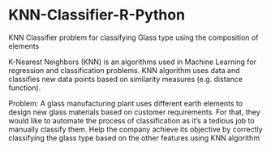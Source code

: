 # KNN-Classifier-R-Python
KNN Classifier problem for classifying Glass type using the composition of elements

K-Nearest Neighbors (KNN) is an algorithms used in Machine Learning for regression and classification problems. KNN algorithm uses data and classifies new data points based on similarity measures (e.g. distance function).

Problem: A glass manufacturing plant uses different earth elements to design new glass materials based on customer requirements. For that, they would like to automate the process of classification as it’s a tedious job to manually classify them. Help the company achieve its objective by correctly classifying the glass type based on the other features using KNN algorithm
